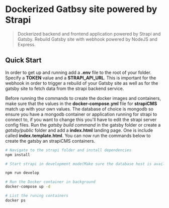 # Dockerized Gatbsy site powered by Strapi

> Dockerized backend and frontend application powered by Strapi and Gatsby. Rebuild Gatsby site with webhook powered by NodeJS and Express.

## Quick Start

In order to get up and running add a **.env** file to the root of your folder. Specify a **TOKEN** value and a **STRAPI_API_URL**. This is important for the webhook in order to trigger a rebuild of your Gatsby site as well as for the gatsby site to fetch data from the strapi backend service.

Before running the commands to create the docker images and containers, make sure that the values in the **docker-compose.yml** file for **strapiCMS** match up with your own values. The database of choice is mongodb so ensure you have a mongodb container or application running for strapi to connect to, if you want to change this you'll have to edit the strapi server config files. Run the _gatsby build command_ in the gatsby folder or create a _gatsby/public_ folder and add a **index.html** landing page. One is include called **index.template.html**. You can now run the commands below to create the gatsby an strapiCMS containers.

```bash
# Navigate to the strapi folder and install dependencies
npm install

# Start strapi in development mode(Make sure the database host is available)

npm run develop

# Run the Docker container in background
docker-compose up -d

# List the runing containers
docker ps

```
